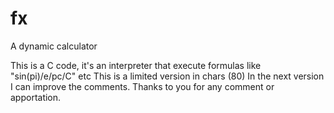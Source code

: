 # fx
A dynamic calculator

This is a C code, it's an interpreter that execute formulas like "sin(pi)/e/pc/C" etc
This is a limited version in chars (80) 
In the next version I can improve the comments. Thanks to you for any comment or apportation. 
